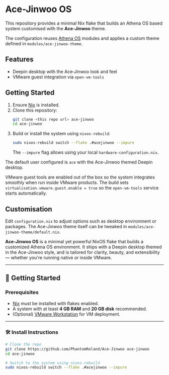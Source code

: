 # Ace-Jinwoo OS


This repository provides a minimal Nix flake that builds an Athena OS based system customised with the **Ace‑Jinwoo** theme.

The configuration reuses [Athena OS](https://github.com/Athena-OS/athena-nix) modules and applies a custom theme defined in `modules/ace-jinwoo-theme`.

## Features

- Deepin desktop with the Ace‑Jinwoo look and feel
- VMware guest integration via `open-vm-tools`

## Getting Started

1. Ensure [Nix](https://nixos.org/) is installed.
2. Clone this repository:
   ```bash
   git clone <this repo url> ace-jinwoo
   cd ace-jinwoo
   ```
3. Build or install the system using `nixos-rebuild`:
   ```bash
   sudo nixos-rebuild switch --flake .#acejinwoo --impure
   ```
   The `--impure` flag allows using your local `hardware-configuration.nix`.

The default user configured is `ace` with the Ace-Jinwoo themed Deepin desktop.

VMware guest tools are enabled out of the box so the system integrates smoothly when run inside VMware products. The build sets `virtualisation.vmware.guest.enable = true` so the `open-vm-tools` service starts automatically.

## Customisation

Edit `configuration.nix` to adjust options such as desktop environment or packages. The Ace-Jinwoo theme itself can be tweaked in `modules/ace-jinwoo-theme/default.nix`.

**Ace-Jinwoo OS** is a minimal yet powerful NixOS flake that builds a customized Athena OS environment. It ships with a Deepin desktop themed in the Ace-Jinwoo style, and is tailored for clarity, beauty, and extensibility — whether you're running native or inside VMware.

---

## 🌱 Getting Started

### Prerequisites

- [Nix](https://nixos.org/download.html) must be installed with flakes enabled.
- A system with at least **4 GB RAM** and **20 GB disk** recommended.
- (Optional) [VMware Workstation](https://www.vmware.com/products/workstation-pro.html) for VM deployment.

---

### 🛠 Install Instructions

```bash
# Clone the repo
git clone https://github.com/PhantomRoland/Ace-Jinwoo ace-jinwoo
cd ace-jinwoo

# Switch to the system using nixos-rebuild
sudo nixos-rebuild switch --flake .#acejinwoo --impure

